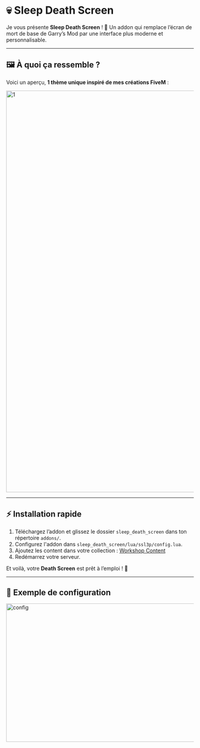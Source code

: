 # 💀 Sleep Death Screen

Je vous présente **Sleep Death Screen** ! 🎉
Un addon qui remplace l’écran de mort de base de Garry’s Mod par une interface plus moderne et personnalisable.

---

## 🖼️ À quoi ça ressemble ?

Voici un aperçu, **1 thème unique inspiré de mes créations FiveM** :

<img width="1920" height="1080" alt="1" src="https://github.com/user-attachments/assets/c30872a9-fa67-40bd-9c4f-dadc5ac876fd" />

---

## ⚡ Installation rapide

1. Téléchargez l’addon et glissez le dossier `sleep_death_screen` dans ton répertoire `addons/`.
2. Configurez l'addon dans `sleep_death_screen/lua/ssl3p/config.lua`.
3. Ajoutez les content dans votre collection : [Workshop Content](https://steamcommunity.com/sharedfiles/filedetails/?id=3559792541)
4. Redémarrez votre serveur.

Et voilà, votre **Death Screen** est prêt à l’emploi ! 🚀

---

## 🔧 Exemple de configuration

<img width="1167" height="372" alt="config" src="https://github.com/user-attachments/assets/0079762e-e5ca-4c44-96d3-5f4d24f21a2b" />
